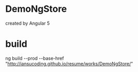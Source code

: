 # DemoNgStore

created by Angular 5 

# build

ng build --prod --base-href "http://iansucoding.github.io/resume/works/DemoNgStore/"

